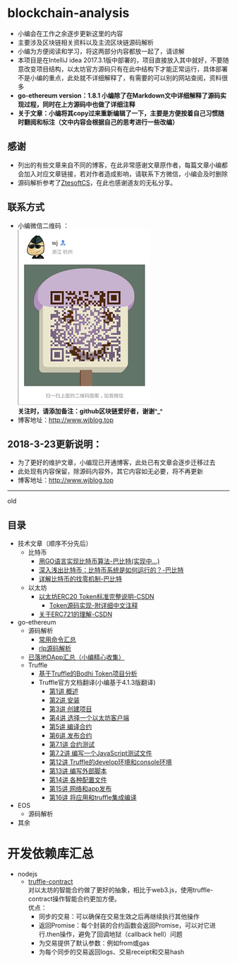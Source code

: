 # blockchain-analysis
* 小编会在工作之余逐步更新这里的内容
* 主要涉及区块链相关资料以及主流区块链源码解析
* 小编为方便阅读和学习，将这两部分内容都放一起了，请谅解 
* 本项目是在IntelliJ idea 2017.3.1版中部署的，项目直接放入其中就好，不要随意改变项目结构，以太坊官方源码只有在此中结构下才能正常运行，具体部署不是小编的重点，此处就不详细解释了，有需要的可以别的网站查阅，资料很多
* **go-ethereum version：1.8.1 小编除了在Markdown文中详细解释了源码实现过程，同时在上方源码中也做了详细注释**  
* **关于文章：小编将其copy过来重新编辑了一下，主要是方便按着自己习惯随时翻阅和标注（文中内容会根据自己的思考进行一些改编）**
## 感谢 
* 列出的有些文章来自不同的博客，在此非常感谢文章原作者，每篇文章小编都会加入对应文章链接，若对作者造成影响，请联系下方微信，小编会及时删除
* 源码解析参考了[ZtesoftCS](https://github.com/ZtesoftCS/go-ethereum-code-analysis)，在此也感谢道友的无私分享。
## 联系方式
* 小编微信二维码 ：  
 ![image](/doc/img/my_wechat.png)  
 **关注时，请添加备注：github区块链爱好者，谢谢^_^**   
* 博客地址：http://www.wjblog.top
## 2018-3-23更新说明：  
* 为了更好的维护文章，小编现已开通博客，此处已有文章会逐步迁移过去
* 此处现有内容保留，除源码内容外，其它内容如无必要，将不再更新
* 博客地址：http://www.wjblog.top
***
old
## 目录
- 技术文章（顺序不分先后） 
    - 比特币
        - [用GO语言实现比特币算法-巴比特(实现中...)](/doc/article/用GO语言实现比特币算法.md) 
        - [深入浅出比特币：比特币系统是如何运行的？-巴比特](/doc/article/深入浅出比特币：比特币系统是如何运行的？.md)  
        - [详解比特币的找零机制-巴比特](/doc/article/详解比特币的找零机制.md)
    - 以太坊  
        - [以太坊ERC20 Token标准完整说明-CSDN](/doc/article/以太坊ERC20_Token标准完整说明.md)
            - [Token源码实现-附详细中文注释](/block_chain/contact/Fan.sol)  
        - [关于ERC721的理解-CSDN](/doc/article/关于ERC721的理解.md)
- go-ethereum
    - 源码解析  
        - [常用命令汇总](/doc/command)
        - [rlp源码解析](/doc/eth_src_analysis/rlp源码解析.md)  
    - [已落地DApp汇总（小编精心收集）](/doc/DApp)
    - Truffle
        - [基于Truffle的Bodhi Token项目分析](/doc/truffle/bodhi)
        - Truffle官方文档翻译(小编基于4.1.3版翻译)
            - [第1讲 概述](/doc/truffle/doc/第1讲_概述.md)  
            - [第2讲 安装](/doc/truffle/doc/第2讲_安装.md) 
            - [第3讲 创建项目](/doc/truffle/doc/第3讲_创建项目.md)
            - [第4讲 选择一个以太坊客户端](/doc/truffle/doc/第4讲_选择一个以太坊客户端.md)
            - [第5讲 编译合约](/doc/truffle/doc/第5讲_编译合约.md)
            - [第6讲 发布合约](/doc/truffle/doc/第6讲_合约发布.md)
            - [第7.1讲 合约测试](/doc/truffle/doc/第7.1讲_合约测试.md)
            - [第7.2讲 编写一个JavaScript测试文件](/doc/truffle/doc/第7.2讲_编写一个JavaScript测试文件.md)
            - [第12讲 Truffle的develop环境和console环境](/doc/truffle/doc/第12讲_Truffle的develop环境和console环境.md)
            - [第13讲 编写外部脚本](/doc/truffle/doc/第13讲_编写外部脚本.md)
            - [第14讲 各种配置文件](/doc/truffle/doc/第14讲_各种配置文件.md)
            - [第15讲 网络和app发布](/doc/truffle/doc/第15讲_网络和app发布.md)  
            - [第16讲 将应用和truffle集成编译](/doc/truffle/doc/第16讲_将应用和truffle集成编译.md)   
- EOS
    - 源码解析
- 其余

# 开发依赖库汇总  
* nodejs  
    * [truffle-contract](https://github.com/trufflesuite/truffle-contract)  
    对以太坊的智能合约做了更好的抽象，相比于web3.js，使用truffle-contract操作智能合约更加方便。  
    优点：  
        * 同步的交易：可以确保在交易生效之后再继续执行其他操作  
        * 返回Promise：每个封装的合约函数会返回Promise，可以对它进行.then操作，避免了回调地狱（callback hell）问题
        * 为交易提供了默认参数：例如from或gas
        * 为每个同步的交易返回logs、交易receipt和交易hash